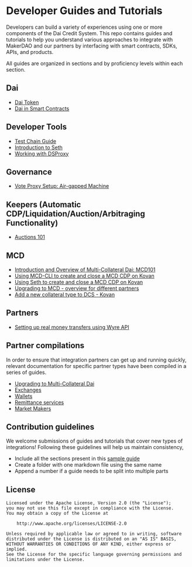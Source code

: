 # Developer Guides and Tutorials

Developers can build a variety of experiences using one or more components of the Dai Credit System. This repo contains guides and tutorials to help you understand various approaches to integrate with MakerDAO and our partners by interfacing with smart contracts, SDKs, APIs, and products.

All guides are organized in sections and by proficiency levels within each section.

## Dai

- [Dai Token](/dai/dai-token/dai-token.md)
- [Dai in Smart Contracts](/dai/dai-in-smart-contracts/README.md)

## Developer Tools

- [Test Chain Guide](/devtools/test-chain-guide/test-chain-guide.md)
- [Introduction to Seth](/devtools/seth/seth-guide-01/seth-guide-01.md)
- [Working with DSProxy](/devtools/working-with-dsproxy/working-with-dsproxy.md)

## Governance

- [Vote Proxy Setup: Air-gapped Machine](/governance/vote-proxy-setup-airgapped-machine/vote-proxy-setup-airgapped-machine.md)

## Keepers (Automatic CDP/Liquidation/Auction/Arbitraging Functionality)

- [Auctions 101](/keepers/auctions/auctions-101.md)

## MCD

- [Introduction and Overview of Multi-Collateral Dai: MCD101](/mcd/mcd-101/mcd-101.md)
- [Using MCD-CLI to create and close a MCD CDP on Kovan](/mcd/mcd-cli/mcd-cli-guide-01/mcd-cli-guide-01.md)
- [Using Seth to create and close a MCD CDP on Kovan](/mcd/mcd-seth/mcd-seth-01.md)
- [Upgrading to MCD - overview for different partners](/mcd/upgrading-to-multi-collateral-dai/upgrading-to-multi-collateral-dai.md)
- [Add a new collateral type to DCS - Kovan](/mcd/add-collateral-type-testnet/add-collateral-type-testnet.md)

## Partners

- [Setting up real money transfers using Wyre API](/partners/wyre-guide-01/wyre-guide-01.md)

## Partner compilations

In order to ensure that integration partners can get up and running quickly, relevant documentation for specific partner types have been compiled in a series of guides.

- [Upgrading to Multi-Collateral Dai](mcd/upgrading-to-multi-collateral-dai/cli-mcd-migration.md)
- [Exchanges](exchanges/)
- [Wallets](wallets/)
- [Remittance services](remittance/)
- [Market Makers](market-makers/)

## Contribution guidelines

We welcome submissions of guides and tutorials that cover new types of integrations! Following these guidelines will help us maintain consistency,

- Include all the sections present in this [sample guide](/sample/sample-guide-01/sample-guide-01.md)  
- Create a folder with one markdown file using the same name
- Append a number if a guide needs to be split into multiple parts

## License

```text
Licensed under the Apache License, Version 2.0 (the "License");
you may not use this file except in compliance with the License.
You may obtain a copy of the License at

    http://www.apache.org/licenses/LICENSE-2.0

Unless required by applicable law or agreed to in writing, software
distributed under the License is distributed on an "AS IS" BASIS,
WITHOUT WARRANTIES OR CONDITIONS OF ANY KIND, either express or implied.
See the License for the specific language governing permissions and
limitations under the License.
```
